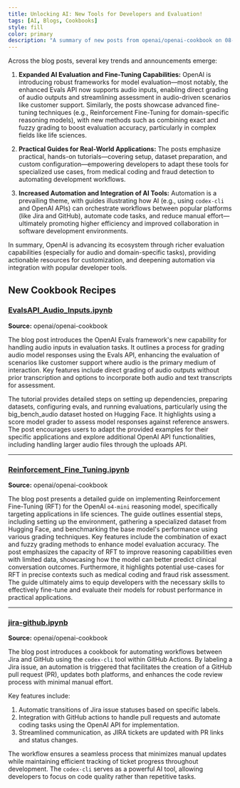 ```yaml
---
title: Unlocking AI: New Tools for Developers and Evaluation!
tags: [AI, Blogs, Cookbooks]
style: fill
color: primary
description: "A summary of new posts from openai/openai-cookbook on 08-29"
---
```

Across the blog posts, several key trends and announcements emerge:

1. **Expanded AI Evaluation and Fine-Tuning Capabilities:** OpenAI is introducing robust frameworks for model evaluation—most notably, the enhanced Evals API now supports audio inputs, enabling direct grading of audio outputs and streamlining assessment in audio-driven scenarios like customer support. Similarly, the posts showcase advanced fine-tuning techniques (e.g., Reinforcement Fine-Tuning for domain-specific reasoning models), with new methods such as combining exact and fuzzy grading to boost evaluation accuracy, particularly in complex fields like life sciences.

2. **Practical Guides for Real-World Applications:** The posts emphasize practical, hands-on tutorials—covering setup, dataset preparation, and custom configuration—empowering developers to adapt these tools for specialized use cases, from medical coding and fraud detection to automating development workflows.

3. **Increased Automation and Integration of AI Tools:** Automation is a prevailing theme, with guides illustrating how AI (e.g., using `codex-cli` and OpenAI APIs) can orchestrate workflows between popular platforms (like Jira and GitHub), automate code tasks, and reduce manual effort—ultimately promoting higher efficiency and improved collaboration in software development environments.

In summary, OpenAI is advancing its ecosystem through richer evaluation capabilities (especially for audio and domain-specific tasks), providing actionable resources for customization, and deepening automation via integration with popular developer tools.

## New Cookbook Recipes

### [EvalsAPI_Audio_Inputs.ipynb](https://github.com/openai/openai-cookbook/blob/a90448358320081935df1a133adb8664bbf75047/examples/evaluation/use-cases/EvalsAPI_Audio_Inputs.ipynb)
**Source:** openai/openai-cookbook

The blog post introduces the OpenAI Evals framework's new capability for handling audio inputs in evaluation tasks. It outlines a process for grading audio model responses using the Evals API, enhancing the evaluation of scenarios like customer support where audio is the primary medium of interaction. Key features include direct grading of audio outputs without prior transcription and options to incorporate both audio and text transcripts for assessment.

The tutorial provides detailed steps on setting up dependencies, preparing datasets, configuring evals, and running evaluations, particularly using the big_bench_audio dataset hosted on Hugging Face. It highlights using a score model grader to assess model responses against reference answers. The post encourages users to adapt the provided examples for their specific applications and explore additional OpenAI API functionalities, including handling larger audio files through the uploads API.

---

### [Reinforcement_Fine_Tuning.ipynb](https://github.com/openai/openai-cookbook/blob/b46fe3c81e63a9d51178e4c07160293ffc70e327/examples/Reinforcement_Fine_Tuning.ipynb)
**Source:** openai/openai-cookbook

The blog post presents a detailed guide on implementing Reinforcement Fine-Tuning (RFT) for the OpenAI `o4-mini` reasoning model, specifically targeting applications in life sciences. The guide outlines essential steps, including setting up the environment, gathering a specialized dataset from Hugging Face, and benchmarking the base model's performance using various grading techniques. Key features include the combination of exact and fuzzy grading methods to enhance model evaluation accuracy. The post emphasizes the capacity of RFT to improve reasoning capabilities even with limited data, showcasing how the model can better predict clinical conversation outcomes. Furthermore, it highlights potential use-cases for RFT in precise contexts such as medical coding and fraud risk assessment. The guide ultimately aims to equip developers with the necessary skills to effectively fine-tune and evaluate their models for robust performance in practical applications.

---

### [jira-github.ipynb](https://github.com/openai/openai-cookbook/blob/2fdcbb423bb60a63c973e9ed91ec3d095d8ff05a/examples/codex/jira-github.ipynb)
**Source:** openai/openai-cookbook

The blog post introduces a cookbook for automating workflows between Jira and GitHub using the `codex-cli` tool within GitHub Actions. By labeling a Jira issue, an automation is triggered that facilitates the creation of a GitHub pull request (PR), updates both platforms, and enhances the code review process with minimal manual effort. 

Key features include:
1. Automatic transitions of Jira issue statuses based on specific labels.
2. Integration with GitHub actions to handle pull requests and automate coding tasks using the OpenAI API for implementation.
3. Streamlined communication, as JIRA tickets are updated with PR links and status changes.

The workflow ensures a seamless process that minimizes manual updates while maintaining efficient tracking of ticket progress throughout development. The `codex-cli` serves as a powerful AI tool, allowing developers to focus on code quality rather than repetitive tasks.